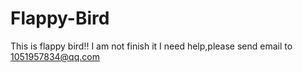 # Flappy-Bird
This is flappy bird!!
I am not finish it I need help,please  send email to 1051957834@qq.com
